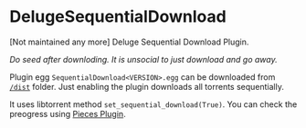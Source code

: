 
# DelugeSequentialDownload
[Not maintained any more] Deluge Sequential Download Plugin.

*Do seed after downloding. It is unsocial to just download and go away.*

Plugin egg `SequentialDownload<VERSION>.egg` can be downloaded from [`/dist`](https://github.com/hrushikesh198/DelugeSequentialDownload/tree/master/dist) folder.
Just enabling the plugin downloads all torrents sequentially.

It uses libtorrent method `set_sequential_download(True)`.
You can check the preogress using [Pieces Plugin](http://dev.deluge-torrent.org/wiki/Plugins/Pieces).



